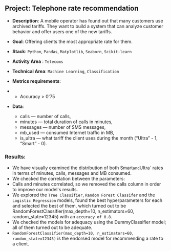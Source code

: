 ## Project: Telephone rate recommendation
* **Description**: A mobile operator has found out that many customers use archived tariffs. They want to build a system that can analyze customer behavior and offer users one of the new tariffs.
* **Goal**: Offering clients the most appropriate rate for them.
* **Stack**: `Python`,  `Pandas`, `Matplotlib`, `Seaborn`, `Scikit-learn`
* **Activity Area** : `Telecoms`
* **Technical Area**: `Machine Learning`, `Classification`

* **Metrics requirements**:
* - Accuracy > 0'75
*  **Data**:
    - calls — number of calls,
    - minutes — total duration of calls in minutes,
    - messages — number of SMS messages,
    - mb_used — consumed Internet traffic in MB,
    - is_ultra — what tariff the client uses during the month (“Ultra” - 1, “Smart” - 0).
    
### Results:

- We have visually examined the distribution of both  Smart` and `Ultra` rates in terms of minutes, calls, messages and MB consumed.
- We checked the correlation between the parameters:
- Calls and minutes correlated, so we removed the calls column in order to improve our model's results.
- We explored the `Tree Classifier`, `Random Forest Classifer` and the `Logistic Regression` models, found the best hyperparameters for each and selected the best of them, which turned out to be RandomForestClassifier(max_depth=10, n_estimators=60, random_state=12345) with an `accuracy of 0.8`.
- We checked the models for adequacy using the DummyClassifier model; all of them turned out to be adequate.
- `RandomForestClassifier(max_depth=10, n_estimators=60, random_state=12345)` is the endorsed model for recommending a rate to a client.
